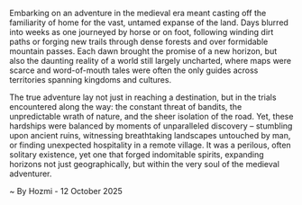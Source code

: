 
Embarking on an adventure in the medieval era meant casting off the familiarity of home for the vast, untamed expanse of the land. Days blurred into weeks as one journeyed by horse or on foot, following winding dirt paths or forging new trails through dense forests and over formidable mountain passes. Each dawn brought the promise of a new horizon, but also the daunting reality of a world still largely uncharted, where maps were scarce and word-of-mouth tales were often the only guides across territories spanning kingdoms and cultures.

The true adventure lay not just in reaching a destination, but in the trials encountered along the way: the constant threat of bandits, the unpredictable wrath of nature, and the sheer isolation of the road. Yet, these hardships were balanced by moments of unparalleled discovery – stumbling upon ancient ruins, witnessing breathtaking landscapes untouched by man, or finding unexpected hospitality in a remote village. It was a perilous, often solitary existence, yet one that forged indomitable spirits, expanding horizons not just geographically, but within the very soul of the medieval adventurer.

~ By Hozmi - 12 October 2025
